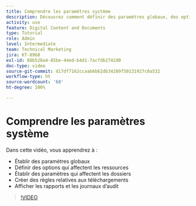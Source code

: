 ```yaml
---
title: Comprendre les paramètres système
description: Découvrez comment définir des paramètres globaux, des options de ressources et des paramètres de dossier, créer des règles de téléchargement et afficher des rapports et des journaux d’audit dans [!UICONTROL Workfront DAM].
activity: use
feature: Digital Content and Documents
type: Tutorial
role: Admin
level: Intermediate
team: Technical Marketing
jira: KT-8968
exl-id: 88b528a4-85be-44ed-b4d1-7acfdb2742d0
doc-type: video
source-git-commit: d17df7162ccaab6b62db34209f50131927c0a532
workflow-type: ht
source-wordcount: '60'
ht-degree: 100%

---
```


# Comprendre les paramètres système

Dans cette vidéo, vous apprendrez à :

* Établir des paramètres globaux
* Définir des options qui affectent les ressources
* Établir des paramètres qui affectent les dossiers
* Créer des règles relatives aux téléchargements
* Afficher les rapports et les journaux d’audit

>[!VIDEO](https://video.tv.adobe.com/v/335231/?quality=12&learn=on&enablevpops)
